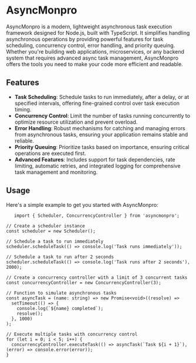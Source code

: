 # AsyncMonpro

AsyncMonpro is a modern, lightweight asynchronous task execution framework designed for Node.js, built with TypeScript. It simplifies handling asynchronous operations by providing powerful features for task scheduling, concurrency control, error handling, and priority queuing. Whether you're building web applications, microservices, or any backend system that requires advanced async task management, AsyncMonpro offers the tools you need to make your code more efficient and readable.

## Features

- **Task Scheduling**: Schedule tasks to run immediately, after a delay, or at specified intervals, offering fine-grained control over task execution timing.
- **Concurrency Control**: Limit the number of tasks running concurrently to optimize resource utilization and prevent overload.
- **Error Handling**: Robust mechanisms for catching and managing errors from asynchronous tasks, ensuring your application remains stable and reliable.
- **Priority Queuing**: Prioritize tasks based on importance, ensuring critical operations are executed first.
- **Advanced Features**: Includes support for task dependencies, rate limiting, automatic retries, and integrated logging for comprehensive task management and monitoring.

## Usage
Here's a simple example to get you started with AsyncMonpro:

```
   import { Scheduler, ConcurrencyController } from 'asyncmonpro';

// Create a scheduler instance
const scheduler = new Scheduler();

// Schedule a task to run immediately
scheduler.scheduleTask(() => console.log('Task runs immediately'));

// Schedule a task to run after 2 seconds
scheduler.scheduleTask(() => console.log('Task runs after 2 seconds'), 2000);

// Create a concurrency controller with a limit of 3 concurrent tasks
const concurrencyController = new ConcurrencyController(3);

// Function to simulate asynchronous tasks
const asyncTask = (name: string) => new Promise<void>((resolve) =>
  setTimeout(() => {
    console.log(`${name} completed`);
    resolve();
  }, 1000)
);

// Execute multiple tasks with concurrency control
for (let i = 0; i < 5; i++) {
  concurrencyController.executeTask(() => asyncTask(`Task ${i + 1}`), (error) => console.error(error));
}

```
